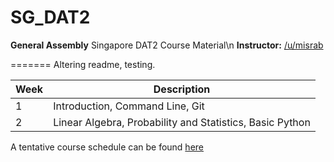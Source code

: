 # SG_DAT2
**General Assembly** Singapore DAT2 Course Material\n
**Instructor:** [/u/misrab](www.github.com/misrab)

=======
Altering readme, testing.

|Week|Description|
|----|------------------------------------------------------------------------------|
|1|Introduction, Command Line, Git
|2|Linear Algebra, Probability and Statistics, Basic Python

A tentative course schedule can be found [here](https://docs.google.com/spreadsheets/d/1dZy8gWa1kE97WE0LhCQyK1Yly3u8aJ_rmi0Wu-UP5Bg/edit#gid=0)
